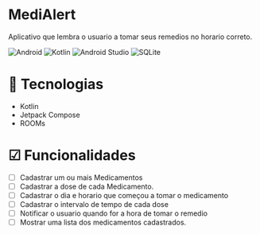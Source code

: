 # MediAlert

Aplicativo que lembra o usuario a tomar seus remedios no horario correto.

![Android](https://img.shields.io/badge/Android-3DDC84?style=for-the-badge&logo=android&logoColor=white)
![Kotlin](https://img.shields.io/badge/kotlin-%237F52FF.svg?style=for-the-badge&logo=kotlin&logoColor=white)
![Android Studio](https://img.shields.io/badge/Android%20Studio-3DDC84.svg?style=for-the-badge&logo=android-studio&logoColor=white)
![SQLite](https://img.shields.io/badge/sqlite-%2307405e.svg?style=for-the-badge&logo=sqlite&logoColor=white)


# 🚀 Tecnologias
- Kotlin
- Jetpack Compose
- ROOMs
  
# ☑ Funcionalidades
- [ ]  Cadastrar um ou mais Medicamentos
- [ ]  Cadastrar a dose de cada Medicamento.
- [ ]  Cadastrar o dia e horario que começou a tomar o medicamento
- [ ]  Cadastrar o intervalo de tempo de cada dose
- [ ]  Notificar o usuario quando for a hora de tomar o remedio
- [ ]  Mostrar uma lista dos medicamentos cadastrados.
